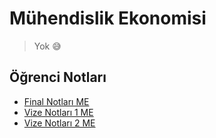 # Mühendislik Ekonomisi 

> Yok 😅
<!--Index-->


## Öğrenci Notları

- [Final Notları ME](./%C3%96%C4%9Frenci%20Notlar%C4%B1/Final%20Notlar%C4%B1%20ME.pdf)
- [Vize Notları 1 ME](./%C3%96%C4%9Frenci%20Notlar%C4%B1/Vize%20Notlar%C4%B1%201%20ME.pdf)
- [Vize Notları 2 ME](./%C3%96%C4%9Frenci%20Notlar%C4%B1/Vize%20Notlar%C4%B1%202%20ME.pdf)



<!--Index-->
